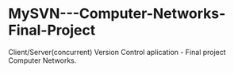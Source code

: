 # MySVN---Computer-Networks-Final-Project
Client/Server(concurrent) Version Control aplication - Final project Computer Networks.
